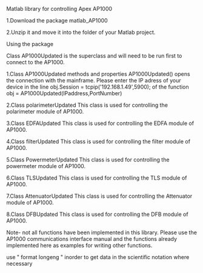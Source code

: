 Matlab library for controlling Apex AP1000

1.Download the package matlab_AP1000

2.Unzip it and move it into the folder of your Matlab project.



Using the package

Class AP1000Updated is the superclass and will need to be run first to connect to the AP1000.

  1.Class AP1000Updated methods and properties
        AP1000Updated() opens the connection with the mainframe.
        Please enter the IP adress of your device in the line obj.Session = tcpip('192.168.1.49',5900); of the function obj = AP1000Updated(IPaddress,PortNumber)
        
  2.Class polarimeterUpdated 
        This class is used for controlling the polarimeter module of AP1000.
        
  3.Class EDFAUpdated 
        This class is used for controlling the EDFA module of AP1000.     
        
  4.Class filterUpdated
        This class is used for controlling the filter module of AP1000.
        
        
5.Class PowermeterUpdated
        This class is used for controlling the powermeter module of AP1000. 
        
6.Class TLSUpdated
        This class is used for controlling the TLS module of AP1000.      
 
7.Class AttenuatorUpdated
        This class is used for controlling the Attenuator module of AP1000.
        
8.Class DFBUpdated
        This class is used for controlling the DFB module of AP1000.
        
Note- not all functions have been implemented in this library. Please use the AP1000 communications interface manual and the functions already implemented here as examples for writing other functions.        

use " format longeng " inorder to get data in the scientific notation where necessary
